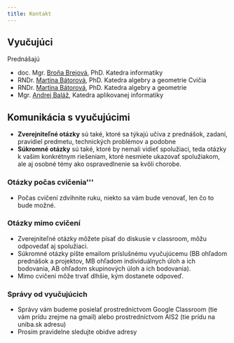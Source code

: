 ```yaml
---
title: Kontakt
---
```


## Vyučujúci

Prednášajú
* doc. Mgr. [Broňa Brejová](http://compbio.fmph.uniba.sk/~bbrejova/), PhD. Katedra informatiky
* RNDr. [Martina Bátorová](http://sccg.sk/~batorova/), PhD. Katedra algebry a geometrie
Cvičia
* RNDr. [Martina Bátorová](http://sccg.sk/~batorova/), PhD. Katedra algebry a geometrie
* Mgr. [Andrej Baláž](https://dai.fmph.uniba.sk/w/Andrej_Balaz/sk), Katedra aplikovanej informatiky

## Komunikácia s vyučujúcimi

* **Zverejniteľné otázky** sú také, ktoré sa týkajú učiva z prednášok, zadaní, pravidiel predmetu, technických problémov a podobne
* **Súkromné otázky** sú také, ktoré by nemali vidieť spolužiaci, teda otázky k vašim konkrétnym riešeniam, ktoré nesmiete ukazovať spolužiakom, ale aj osobné témy ako ospravedlnenie sa kvôli chorobe.

### Otázky počas cvičenia'''

* Počas cvičení zdvihnite ruku, niekto sa vám bude venovať, len čo to bude možné.

### Otázky mimo cvičení

* Zverejniteľné otázky môžete písať do diskusie v classroom, môžu odpovedať aj spolužiaci.
* Súkromné otázky píšte emailom príslušnému vyučujúcemu (BB ohľadom prednášok a projektov, MB ohľadom individuálnych úloh a ich bodovania, AB ohľadom skupinových úloh a ich bodovania).
* Mimo cvičení môže trvať dlhšie, kým dostanete odpoveď.

### Správy od vyučujúcich

* Správy vám budeme posielať prostredníctvom Google Classroom (tie vám prídu zrejme na gmail) alebo prostredníctvom AIS2 (tie prídu na uniba.sk adresu)
* Prosím pravidelne sledujte obidve adresy